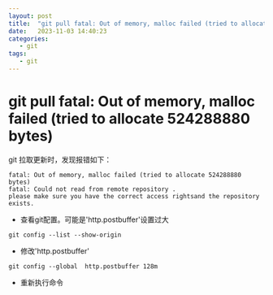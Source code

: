 ```yaml
---
layout: post
title:  "git pull fatal: Out of memory, malloc failed (tried to allocate 524288880 bytes)"
date:   2023-11-03 14:40:23
categories: 
   - git
tags:
   - git
---
```


# git pull fatal: Out of memory, malloc failed (tried to allocate 524288880 bytes)

git 拉取更新时，发现报错如下：

```
fatal: Out of memory, malloc failed (tried to allocate 524288880 bytes)
fatal: Could not read from remote repository .
please make sure you have the correct access rightsand the repository exists.
```

- 查看git配置。可能是'http.postbuffer'设置过大
```
git config --list --show-origin
```

- 修改'http.postbuffer'
```
git config --global  http.postbuffer 128m
```

- 重新执行命令